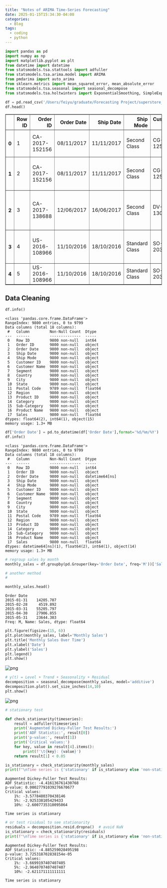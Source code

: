 ```yaml
---
title: "Notes of ARIMA Time-Series Forecasting"
date: 2025-01-15T15:34:30-04:00
categories:
  - Blog
tags:
  - coding
  - python
---
```




```python
import pandas as pd
import numpy as np
import matplotlib.pyplot as plt
from datetime import datetime
from statsmodels.tsa.stattools import adfuller
from statsmodels.tsa.arima.model import ARIMA
from pmdarima import auto_arima
from sklearn.metrics import mean_squared_error, mean_absolute_error
from statsmodels.tsa.seasonal import seasonal_decompose
from statsmodels.tsa.holtwinters import ExponentialSmoothing, SimpleExpSmoothing
```


```python
df = pd.read_csv('/Users/feiyu/graduate/Forecasting Project/superstore_sales.csv')
df.head()
```




<div>
<style scoped>
    .dataframe tbody tr th:only-of-type {
        vertical-align: middle;
    }

    .dataframe tbody tr th {
        vertical-align: top;
    }

    .dataframe thead th {
        text-align: right;
    }
</style>
<table border="1" class="dataframe">
  <thead>
    <tr style="text-align: right;">
      <th></th>
      <th>Row ID</th>
      <th>Order ID</th>
      <th>Order Date</th>
      <th>Ship Date</th>
      <th>Ship Mode</th>
      <th>Customer ID</th>
      <th>Customer Name</th>
      <th>Segment</th>
      <th>Country</th>
      <th>City</th>
      <th>State</th>
      <th>Postal Code</th>
      <th>Region</th>
      <th>Product ID</th>
      <th>Category</th>
      <th>Sub-Category</th>
      <th>Product Name</th>
      <th>Sales</th>
    </tr>
  </thead>
  <tbody>
    <tr>
      <th>0</th>
      <td>1</td>
      <td>CA-2017-152156</td>
      <td>08/11/2017</td>
      <td>11/11/2017</td>
      <td>Second Class</td>
      <td>CG-12520</td>
      <td>Claire Gute</td>
      <td>Consumer</td>
      <td>United States</td>
      <td>Henderson</td>
      <td>Kentucky</td>
      <td>42420.0</td>
      <td>South</td>
      <td>FUR-BO-10001798</td>
      <td>Furniture</td>
      <td>Bookcases</td>
      <td>Bush Somerset Collection Bookcase</td>
      <td>261.9600</td>
    </tr>
    <tr>
      <th>1</th>
      <td>2</td>
      <td>CA-2017-152156</td>
      <td>08/11/2017</td>
      <td>11/11/2017</td>
      <td>Second Class</td>
      <td>CG-12520</td>
      <td>Claire Gute</td>
      <td>Consumer</td>
      <td>United States</td>
      <td>Henderson</td>
      <td>Kentucky</td>
      <td>42420.0</td>
      <td>South</td>
      <td>FUR-CH-10000454</td>
      <td>Furniture</td>
      <td>Chairs</td>
      <td>Hon Deluxe Fabric Upholstered Stacking Chairs,...</td>
      <td>731.9400</td>
    </tr>
    <tr>
      <th>2</th>
      <td>3</td>
      <td>CA-2017-138688</td>
      <td>12/06/2017</td>
      <td>16/06/2017</td>
      <td>Second Class</td>
      <td>DV-13045</td>
      <td>Darrin Van Huff</td>
      <td>Corporate</td>
      <td>United States</td>
      <td>Los Angeles</td>
      <td>California</td>
      <td>90036.0</td>
      <td>West</td>
      <td>OFF-LA-10000240</td>
      <td>Office Supplies</td>
      <td>Labels</td>
      <td>Self-Adhesive Address Labels for Typewriters b...</td>
      <td>14.6200</td>
    </tr>
    <tr>
      <th>3</th>
      <td>4</td>
      <td>US-2016-108966</td>
      <td>11/10/2016</td>
      <td>18/10/2016</td>
      <td>Standard Class</td>
      <td>SO-20335</td>
      <td>Sean O'Donnell</td>
      <td>Consumer</td>
      <td>United States</td>
      <td>Fort Lauderdale</td>
      <td>Florida</td>
      <td>33311.0</td>
      <td>South</td>
      <td>FUR-TA-10000577</td>
      <td>Furniture</td>
      <td>Tables</td>
      <td>Bretford CR4500 Series Slim Rectangular Table</td>
      <td>957.5775</td>
    </tr>
    <tr>
      <th>4</th>
      <td>5</td>
      <td>US-2016-108966</td>
      <td>11/10/2016</td>
      <td>18/10/2016</td>
      <td>Standard Class</td>
      <td>SO-20335</td>
      <td>Sean O'Donnell</td>
      <td>Consumer</td>
      <td>United States</td>
      <td>Fort Lauderdale</td>
      <td>Florida</td>
      <td>33311.0</td>
      <td>South</td>
      <td>OFF-ST-10000760</td>
      <td>Office Supplies</td>
      <td>Storage</td>
      <td>Eldon Fold 'N Roll Cart System</td>
      <td>22.3680</td>
    </tr>
  </tbody>
</table>
</div>



## Data Cleaning


```python
df.info()
```

    <class 'pandas.core.frame.DataFrame'>
    RangeIndex: 9800 entries, 0 to 9799
    Data columns (total 18 columns):
     #   Column         Non-Null Count  Dtype  
    ---  ------         --------------  -----  
     0   Row ID         9800 non-null   int64  
     1   Order ID       9800 non-null   object 
     2   Order Date     9800 non-null   object 
     3   Ship Date      9800 non-null   object 
     4   Ship Mode      9800 non-null   object 
     5   Customer ID    9800 non-null   object 
     6   Customer Name  9800 non-null   object 
     7   Segment        9800 non-null   object 
     8   Country        9800 non-null   object 
     9   City           9800 non-null   object 
     10  State          9800 non-null   object 
     11  Postal Code    9789 non-null   float64
     12  Region         9800 non-null   object 
     13  Product ID     9800 non-null   object 
     14  Category       9800 non-null   object 
     15  Sub-Category   9800 non-null   object 
     16  Product Name   9800 non-null   object 
     17  Sales          9800 non-null   float64
    dtypes: float64(2), int64(1), object(15)
    memory usage: 1.3+ MB



```python
df['Order Date'] = pd.to_datetime(df['Order Date'],format='%d/%m/%Y')
df.info()
```

    <class 'pandas.core.frame.DataFrame'>
    RangeIndex: 9800 entries, 0 to 9799
    Data columns (total 18 columns):
     #   Column         Non-Null Count  Dtype         
    ---  ------         --------------  -----         
     0   Row ID         9800 non-null   int64         
     1   Order ID       9800 non-null   object        
     2   Order Date     9800 non-null   datetime64[ns]
     3   Ship Date      9800 non-null   object        
     4   Ship Mode      9800 non-null   object        
     5   Customer ID    9800 non-null   object        
     6   Customer Name  9800 non-null   object        
     7   Segment        9800 non-null   object        
     8   Country        9800 non-null   object        
     9   City           9800 non-null   object        
     10  State          9800 non-null   object        
     11  Postal Code    9789 non-null   float64       
     12  Region         9800 non-null   object        
     13  Product ID     9800 non-null   object        
     14  Category       9800 non-null   object        
     15  Sub-Category   9800 non-null   object        
     16  Product Name   9800 non-null   object        
     17  Sales          9800 non-null   float64       
    dtypes: datetime64[ns](1), float64(2), int64(1), object(14)
    memory usage: 1.3+ MB



```python
# regroup sales by month
monthly_sales = df.groupby(pd.Grouper(key='Order Date', freq='M'))['Sales'].sum()

# another method
# 
```


```python
monthly_sales.head()
```




    Order Date
    2015-01-31    14205.707
    2015-02-28     4519.892
    2015-03-31    55205.797
    2015-04-30    27906.855
    2015-05-31    23644.303
    Freq: M, Name: Sales, dtype: float64




```python
plt.figure(figsize=(15, 6))
plt.plot(monthly_sales, label='Monthly Sales')
plt.title('Monthly Sales Over Time')
plt.xlabel('Date')
plt.ylabel('Sales')
plt.legend()
plt.show()
```


    
![png](Forecasting_files/Forecasting_7_0.png)
    



```python
# y(t) = Level + Trend + Seasonality + Residual
decomposition = seasonal_decompose(monthly_sales, model='additive')
decomposition.plot().set_size_inches(14,10)
plt.show()
```


    
![png](Forecasting_files/Forecasting_8_0.png)
    



```python
# stationary test

def check_stationarity(timeseries):
    result = adfuller(timeseries)
    print('Augmented Dickey-Fuller Test Results:')
    print('ADF Statistic:', result[0])
    print('p-value:', result[1])
    print('Critical values:')
    for key, value in result[4].items():
        print(f'\t{key}: {value}')
    return result[1] < 0.05

```


```python
is_stationary = check_stationarity(monthly_sales)
print(f"\nTime series is {'stationary' if is_stationary else 'non-stationary'}")
```

    Augmented Dickey-Fuller Test Results:
    ADF Statistic: -4.416136761430768
    p-value: 0.00027791039276670677
    Critical values:
    	1%: -3.5778480370438146
    	5%: -2.925338105429433
    	10%: -2.6007735310095064
    
    Time series is stationary



```python
# or test risidual to see stationarity 
residuals = decomposition.resid.dropna()  # avoid NaN
is_stationary = check_stationarity(residuals)
print(f"\nTime series is {'stationary' if is_stationary else 'non-stationary'}")
```

    Augmented Dickey-Fuller Test Results:
    ADF Statistic: -4.885259028495198
    p-value: 3.725318702838154e-05
    Critical values:
    	1%: -3.6699197407407405
    	5%: -2.9640707407407407
    	10%: -2.621171111111111
    
    Time series is stationary



```python

```
